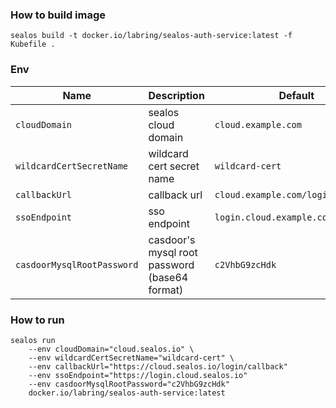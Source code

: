 ### How to build image

```shell
sealos build -t docker.io/labring/sealos-auth-service:latest -f Kubefile .
```

### Env

| Name                       | Description                                   | Default                            |
|----------------------------|-----------------------------------------------|------------------------------------|
| `cloudDomain`              | sealos cloud domain                           | `cloud.example.com`                |
| `wildcardCertSecretName`   | wildcard cert secret name                     | `wildcard-cert`                    |
| `callbackUrl`              | callback url                                  | `cloud.example.com/login/callback` |
| `ssoEndpoint`              | sso endpoint                                  | `login.cloud.example.com`          |
| `casdoorMysqlRootPassword` | casdoor's mysql root password (base64 format) | `c2VhbG9zcHdk`                     |

### How to run

```shell
sealos run 
    --env cloudDomain="cloud.sealos.io" \
    --env wildcardCertSecretName="wildcard-cert" \
    --env callbackUrl="https://cloud.sealos.io/login/callback"
    --env ssoEndpoint="https://login.cloud.sealos.io"
    --env casdoorMysqlRootPassword="c2VhbG9zcHdk"
    docker.io/labring/sealos-auth-service:latest
```
